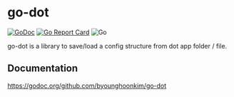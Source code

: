 # go-dot

[![GoDoc](https://godoc.org/github.com/byounghoonkim/go-dot?status.svg)](https://godoc.org/github.com/byounghoonkim/go-dot)
[![Go Report Card](https://goreportcard.com/badge/github.com/byounghoonkim/go-dot)](https://goreportcard.com/report/github.com/byounghoonkim/go-dot)
![Go](https://github.com/byounghoonkim/go-dot/workflows/Go/badge.svg)



go-dot is a library to save/load a config structure from dot app folder / file.

## Documentation

https://godoc.org/github.com/byounghoonkim/go-dot
